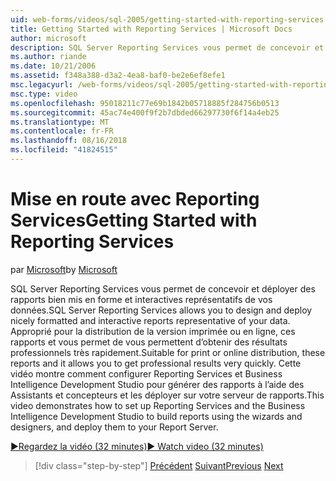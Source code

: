 ```yaml
---
uid: web-forms/videos/sql-2005/getting-started-with-reporting-services
title: Getting Started with Reporting Services | Microsoft Docs
author: microsoft
description: SQL Server Reporting Services vous permet de concevoir et déployer des rapports bien mis en forme et interactives représentatifs de vos données. Convient pour l’impression ou en ligne...
ms.author: riande
ms.date: 10/21/2006
ms.assetid: f348a388-d3a2-4ea8-baf0-be2e6ef8efe1
msc.legacyurl: /web-forms/videos/sql-2005/getting-started-with-reporting-services
msc.type: video
ms.openlocfilehash: 95018211c77e69b1842b05718885f284756b0513
ms.sourcegitcommit: 45ac74e400f9f2b7dbded66297730f6f14a4eb25
ms.translationtype: MT
ms.contentlocale: fr-FR
ms.lasthandoff: 08/16/2018
ms.locfileid: "41824515"
---
```

<a name="getting-started-with-reporting-services"></a><span data-ttu-id="a9ff1-104">Mise en route avec Reporting Services</span><span class="sxs-lookup"><span data-stu-id="a9ff1-104">Getting Started with Reporting Services</span></span>
====================
<span data-ttu-id="a9ff1-105">par [Microsoft](https://github.com/microsoft)</span><span class="sxs-lookup"><span data-stu-id="a9ff1-105">by [Microsoft](https://github.com/microsoft)</span></span>

<span data-ttu-id="a9ff1-106">SQL Server Reporting Services vous permet de concevoir et déployer des rapports bien mis en forme et interactives représentatifs de vos données.</span><span class="sxs-lookup"><span data-stu-id="a9ff1-106">SQL Server Reporting Services allows you to design and deploy nicely formatted and interactive reports representative of your data.</span></span> <span data-ttu-id="a9ff1-107">Approprié pour la distribution de la version imprimée ou en ligne, ces rapports et vous permet de vous permettent d’obtenir des résultats professionnels très rapidement.</span><span class="sxs-lookup"><span data-stu-id="a9ff1-107">Suitable for print or online distribution, these reports and it allows you to get professional results very quickly.</span></span> <span data-ttu-id="a9ff1-108">Cette vidéo montre comment configurer Reporting Services et Business Intelligence Development Studio pour générer des rapports à l’aide des Assistants et concepteurs et les déployer sur votre serveur de rapports.</span><span class="sxs-lookup"><span data-stu-id="a9ff1-108">This video demonstrates how to set up Reporting Services and the Business Intelligence Development Studio to build reports using the wizards and designers, and deploy them to your Report Server.</span></span>

[<span data-ttu-id="a9ff1-109">&#9654;Regardez la vidéo (32 minutes)</span><span class="sxs-lookup"><span data-stu-id="a9ff1-109">&#9654; Watch video (32 minutes)</span></span>](https://channel9.msdn.com/Blogs/ASP-NET-Site-Videos/getting-started-with-reporting-services)

> [!div class="step-by-step"]
> <span data-ttu-id="a9ff1-110">[Précédent](using-sql-server-management-studio.md)
> [Suivant](building-and-customizing-reports-in-business-intelligence-development-studio.md)</span><span class="sxs-lookup"><span data-stu-id="a9ff1-110">[Previous](using-sql-server-management-studio.md)
[Next](building-and-customizing-reports-in-business-intelligence-development-studio.md)</span></span>

